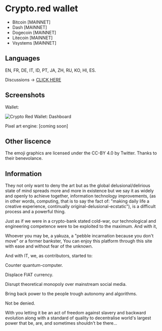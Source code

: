 # Crypto.red wallet

 * Bitcoin [MAINNET]
 * Dash [MAINNET]
 * Dogecoin [MAINNET]
 * Litecoin [MAINNET]
 * Vsystems [MAINNET]

## Languages

EN, FR, DE, IT, ID, PT, JA, ZH, RU, KO, HI, ES.

Discussions -> [CLICK HERE](https://github.com/crypto-red/crypto-red.github.io/discussions)

## Screenshots

Wallet:

![Crypto Red Wallet: Dashboard](https://raw.githubusercontent.com/crypto-red/crypto-red.github.io/master/src/images/og-image.jpg)

Pixel art engine:
[coming soon]

## Other liscence

The emoji graphics are licensed under the CC-BY 4.0 by Twitter. Thanks to their benevolance.

## Information

They not only want to deny the art but as the global delusional/delirious state of mind spreads more and more in existence but we say it as widely and openly to achieve together, information technology improvements, (as in other words, computing, that is to say the fact of: "making daily life a creative experience, continually original-delusional-ecstatic"), is a difficult process and a powerful thing.


Just as if we were in a crypto-bank stated cold-war, our technological and engineering competence were to be exploited to the maximum. And with it,


Whoever you may be, a yakuza, a "pebble incarnation because you don't move" or a former bankster, You can enjoy this platform through this site with ease and without fear of the unknown.


And with IT, we, as contributors, started to:


Counter quantum-computer.

Displace FIAT currency.

Disrupt theoretical monopoly over mainstream social media.

Bring back power to the people trough autonomy and algorithms.

Not be denied.


With you letting it be an act of freedom against slavery and backward evolution along with a standard of quality to decentralise world's largest power that be, are, and sometimes shouldn't be there...
